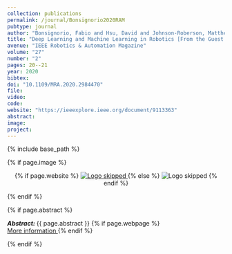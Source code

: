 ```yaml
---
collection: publications
permalink: /journal/Bonsignorio2020RAM
pubtype: journal
author: "Bonsignorio, Fabio and Hsu, David and Johnson-Roberson, Matthew and Kober, Jens"
title: "Deep Learning and Machine Learning in Robotics [From the Guest Editors]"
avenue: "IEEE Robotics & Automation Magazine"
volume: "27"
number: "2"
pages: 20--21
year: 2020
bibtex: 
doi: "10.1109/MRA.2020.2984470"
file: 
video: 
code: 
website: "https://ieeexplore.ieee.org/document/9113363"
abstract: 
image: 
project: 
---
```

{% include base_path %}

{% if page.image %}
<p align="center">
{% if page.website %}
<a href="{{ page.website }}"> <img src="{{  page.image }}" alt="Logo skipped" style="max-height:200px"/> </a>
{% else %}
<img src="{{  page.image }}" alt="Logo skipped" />
{% endif %}
</p>
{% endif %}

{% if page.abstract %}
<p> <strong> <em> Abstract: </em> </strong> {{ page.abstract }}
    {% if page.webpage %}
        <a href="{{ page.website}}"> <br> More information </a>
    {% endif %}
</p>
{% endif %}
